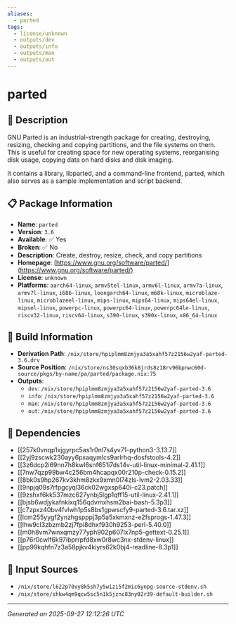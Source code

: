 ```yaml
---
aliases:
  - parted
tags:
  - license/unknown
  - outputs/dev
  - outputs/info
  - outputs/man
  - outputs/out
---
```


# parted

## 📝 Description

GNU Parted is an industrial-strength package for creating, destroying,
resizing, checking and copying partitions, and the file systems on
them.  This is useful for creating space for new operating systems,
reorganising disk usage, copying data on hard disks and disk imaging.

It contains a library, libparted, and a command-line frontend, parted,
which also serves as a sample implementation and script backend.


## 📋 Package Information

- **Name**: `parted`
- **Version**: `3.6`
- **Available**: ✅ Yes
- **Broken**: ✅ No
- **Description**: Create, destroy, resize, check, and copy partitions
- **Homepage**: [https://www.gnu.org/software/parted/](https://www.gnu.org/software/parted/)
- **License**: `unknown`
- **Platforms**: `aarch64-linux`, `armv5tel-linux`, `armv6l-linux`, `armv7a-linux`, `armv7l-linux`, `i686-linux`, `loongarch64-linux`, `m68k-linux`, `microblaze-linux`, `microblazeel-linux`, `mips-linux`, `mips64-linux`, `mips64el-linux`, `mipsel-linux`, `powerpc-linux`, `powerpc64-linux`, `powerpc64le-linux`, `riscv32-linux`, `riscv64-linux`, `s390-linux`, `s390x-linux`, `x86_64-linux`

## 🔧 Build Information

- **Derivation Path**: `/nix/store/hpiplmm8zmjya3a5xahf57z2156w2yaf-parted-3.6.drv`
- **Source Position**: `/nix/store/ns30sqxb36k8jrds8z18rv96bpnwc60d-source/pkgs/by-name/pa/parted/package.nix:75`
- **Outputs**:
  - `dev`:  `/nix/store/hpiplmm8zmjya3a5xahf57z2156w2yaf-parted-3.6`
  - `info`:  `/nix/store/hpiplmm8zmjya3a5xahf57z2156w2yaf-parted-3.6`
  - `man`:  `/nix/store/hpiplmm8zmjya3a5xahf57z2156w2yaf-parted-3.6`
  - `out`:  `/nix/store/hpiplmm8zmjya3a5xahf57z2156w2yaf-parted-3.6`

## 🔗 Dependencies

- [[257k0vnqp1xjgyrpc5as1r0nl7s4yv71-python3-3.13.7]]
- [[2yj9zscwk230ayy6pxaqymlcs9arlrhq-dosfstools-4.2]]
- [[3z6dcp2i69nn7h8kwl6snf651i7ds14v-util-linux-minimal-2.41.1]]
- [[7nw7qzp99bw4c256bm4hcapqx00r210p-check-0.15.2]]
- [[8bk0s9hp267kv3khm8zkx9xmn0l74zls-lvm2-2.03.33]]
- [[9npjq09s7rfpgcyql36ck02wgxsp640i-c23.patch]]
- [[9zshxf6kk537mzc627ynbj5lgp1qff15-util-linux-2.41.1]]
- [[bjsb6wdjykafnkixq156qdvmxhsm2bai-bash-5.3p3]]
- [[c7zpxz40bv4fvlwh1p5s8bs1gpwscfy9-parted-3.6.tar.xz]]
- [[lcm255yygf2ynzhgspppj3p5a5xkmxnz-e2fsprogs-1.47.3]]
- [[lhw9cl3zbzmb2zj7fpi8dhxf930h9253-perl-5.40.0]]
- [[m0h8vm7wnxqmzy77yph902p607lx7np5-gettext-0.25.1]]
- [[p76r0cwlf6k97ibprrpfd8xw0r8wc3nx-stdenv-linux]]
- [[pp99kqhfn7z3a58pjkv4kiyrs62k0bj4-readline-8.3p1]]

## 📁 Input Sources

- `/nix/store/l622p70vy8k5sh7y5wizi5f2mic6ynpg-source-stdenv.sh`
- `/nix/store/shkw4qm9qcw5sc5n1k5jznc83ny02r39-default-builder.sh`

---
*Generated on 2025-09-27 12:12:26 UTC*
